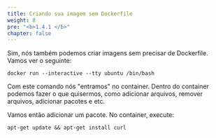 ```yaml
---
title: Criando sua imagem sem Dockerfile
weight: 8
pre: "<b>1.4.1 </b>"
chapter: false
---
```


Sim, nós também podemos criar imagens sem precisar de Dockerfile. Vamos ver o seguinte:

```
docker run --interactive --tty ubuntu /bin/bash
```

Com este comando nós "entramos" no container. Dentro do container podemos fazer o que quisermos, como adicionar arquivos, remover arquivos, adicionar pacotes e etc.

Vamos então adicionar um pacote. No container, execute:

```
apt-get update && apt-get install curl
```
